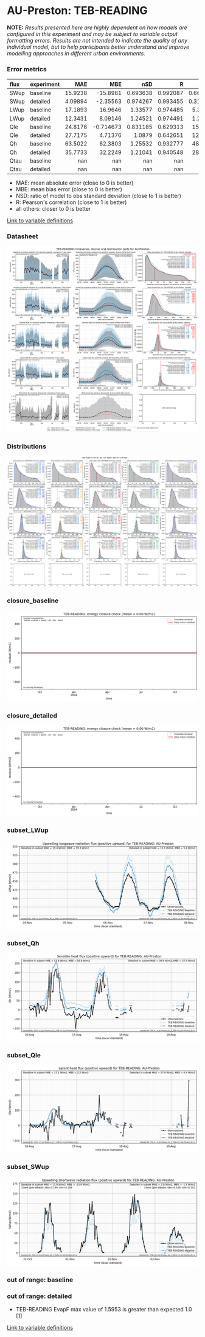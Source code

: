 # AU-Preston: TEB-READING

**NOTE:** *Results presented here are highly dependent on how models are configured in this experiment and may be subject to variable output formatting errors. Results are not intended to indicate the quality of any individual model, but to help participants better understand and improve modelling approaches in different urban environments.*

### Error metrics

| flux   | experiment   |       MAE |        MBE |        nSD |          R |        5th |      95th |      RMSE |      cRMSE |       AMBE |       1-nSD |          1-R |   nSkewness |   nKurtosis |     Overlap |
|:-------|:-------------|----------:|-----------:|-----------:|-----------:|-----------:|----------:|----------:|-----------:|-----------:|------------:|-------------:|------------:|------------:|------------:|
| SWup   | baseline     |  15.9238  | -15.8981   |   0.693638 |   0.992087 |   0.660653 |  45.5636  |  21.9153  |   0.323784 |  15.8981   |   0.306362  |   0.00791335 |   0.115673  |    0.238436 |   0.0824546 |
| SWup   | detailed     |   4.09894 |  -2.35563  |   0.974267 |   0.993455 |   0.311826 |   3.2086  |   5.88769 |   0.115825 |   2.35563  |   0.0257329 |   0.00654503 |   0.0686107 |    0.15271  |   0.0630939 |
| LWup   | baseline     |  17.1893  |  16.9646   |   1.33577  |   0.974485 |   5.33704  |  52.3766  |  24.639   |   0.425333 |  16.9646   |   0.335771  |   0.0255154  |   0.153448  |    0.201476 |   0.115673  |
| LWup   | detailed     |  12.3431  |   8.09146  |   1.24521  |   0.974491 |   1.24396  |  34.2622  |  16.8438  |   0.351648 |   8.09146  |   0.24521   |   0.025509   |   0.128881  |    0.189967 |   0.0850568 |
| Qle    | baseline     |  24.8176  |  -0.714673 |   0.831185 |   0.629313 |  15.4177   |   1.98678 |  41.8198  |   0.802943 |   0.714673 |   0.168815  |   0.370687   |   0.172637  |    0.281655 |   0.273801  |
| Qle    | detailed     |  27.7175  |   4.71376  |   1.0879   |   0.642651 |  12.3769   |  39.1248  |  46.3865  |   0.886143 |   4.71376  |   0.0879021 |   0.357349   |   0.0328044 |    0.60439  |   0.288584  |
| Qh     | baseline     |  63.5022  |  62.3803   |   1.25532  |   0.932777 |  48.0554   | 128.776   |  76.624   |   0.483696 |  62.3803   |   0.255322  |   0.0672228  |   0.0339352 |    0.208254 |   0.518785  |
| Qh     | detailed     |  35.7733  |  32.2249   |   1.21041  |   0.940548 |  28.3986   |  93.9568  |  51.294   |   0.433814 |  32.2249   |   0.21041   |   0.0594519  |   0.0379373 |    0.282003 |   0.281112  |
| Qtau   | baseline     | nan       | nan        | nan        | nan        | nan        | nan       | nan       | nan        | nan        | nan         | nan          | nan         |  nan        | nan         |
| Qtau   | detailed     | nan       | nan        | nan        | nan        | nan        | nan       | nan       | nan        | nan        | nan         | nan          | nan         |  nan        | nan         |

 - MAE: mean absolute error (close to 0 is better)
 - MBE: mean bias error (close to 0 is better)
 - NSD: ratio of model to obs standard deviation (close to 1 is better)
 - R: Pearson's correlation (close to 1 is better)
 - all others: closer to 0 is better

[Link to variable definitions](../modelattrs/variable_definitions.md)

### <a name="datasheet"></a>Datasheet
[![TEB-READING_AU-Preston_Datasheet.png](TEB-READING_AU-Preston_Datasheet.png)](TEB-READING_AU-Preston_Datasheet.png)

### <a name="distributions"></a>Distributions
[![TEB-READING_AU-Preston_Distributions.png](TEB-READING_AU-Preston_Distributions.png)](TEB-READING_AU-Preston_Distributions.png)

### <a name="closure_baseline"></a>closure_baseline
[![TEB-READING_AU-Preston_closure_baseline.png](TEB-READING_AU-Preston_closure_baseline.png)](TEB-READING_AU-Preston_closure_baseline.png)

### <a name="closure_detailed"></a>closure_detailed
[![TEB-READING_AU-Preston_closure_detailed.png](TEB-READING_AU-Preston_closure_detailed.png)](TEB-READING_AU-Preston_closure_detailed.png)

### <a name="subset_lwup"></a>subset_LWup
[![TEB-READING_AU-Preston_subset_LWup.png](TEB-READING_AU-Preston_subset_LWup.png)](TEB-READING_AU-Preston_subset_LWup.png)

### <a name="subset_qh"></a>subset_Qh
[![TEB-READING_AU-Preston_subset_Qh.png](TEB-READING_AU-Preston_subset_Qh.png)](TEB-READING_AU-Preston_subset_Qh.png)

### <a name="subset_qle"></a>subset_Qle
[![TEB-READING_AU-Preston_subset_Qle.png](TEB-READING_AU-Preston_subset_Qle.png)](TEB-READING_AU-Preston_subset_Qle.png)

### <a name="subset_swup"></a>subset_SWup
[![TEB-READING_AU-Preston_subset_SWup.png](TEB-READING_AU-Preston_subset_SWup.png)](TEB-READING_AU-Preston_subset_SWup.png)

### out of range: baseline


### out of range: detailed

 - TEB-READING EvapF max value of 1.5953 is greater than expected 1.0 [1]


[Link to variable definitions](../modelattrs/variable_definitions.md)


